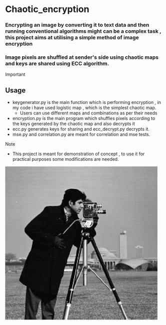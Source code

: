 # Chaotic_encryption
### Encrypting an image by converting it to text data and then running conventional algorithms might can be a complex task , this project aims at utilising a simple method of image encryption 
### Image pixels are shuffled at sender's side using chaotic maps and keys are shared using ECC algorithm.

> [!IMPORTANT]
> ## Usage
> - keygenerator.py is the main function which is performing encryption , in my code i have used logistic map , which is the simplest chaotic map.
>   - Users can use different maps and combinations as per their needs
> - encryption.py is the main program which shuffles pixels according to the keys generated by the chaotic map and also decrypts it
> - ecc.py generates keys for sharing and ecc_decrypt.py decrypts it.
> - mse.py and correlation.py are meant for correlation and mse tests.

> [!NOTE]
> - This project is meant for demonstration of concept , to use it for practical purposes some modifications are needed.

![](The-original-cameraman-image.png)



